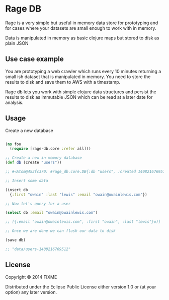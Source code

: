 # Rage DB

Rage is a very simple but useful in memory data store for prototyping and for cases
where your datasets are small enough to work with in memory.

Data is manipulated in memory as basic clojure maps but stored to disk as plain JSON

## Use case example

You are prototyping a web crawler which runs every 10 minutes returning a small ish dataset
that is manipulated in memory. You need to store the results to disk and save them to AWS with a timestamp.

Rage db lets you work with simple clojure data structures and persist the results to disk as immutable JSON which can be read at a later date for analysis.

## Usage

Create a new database

```clojure

(ns foo
  (require [rage-db.core :refer all]))

;; Create a new in memory database
(def db (create "users"))

;; #<Atom@453fc370: #rage_db.core.DB{:db "users", :created 1408216769512, :data []}>

;; Insert some data

(insert db
  {:first "owain" :last "lewis" :email "owain@owainlewis.com"})

;; Now let's query for a user

(select db :email "owain@owainlewis.com")

;; [{:email "owain@owainlewis.com", :first "owain", :last "lewis"}o)]

;; Once we are done we can flush our data to disk

(save db)

;; "data/users-1408216769512"

```

## License

Copyright © 2014 FIXME

Distributed under the Eclipse Public License either version 1.0 or (at
your option) any later version.

